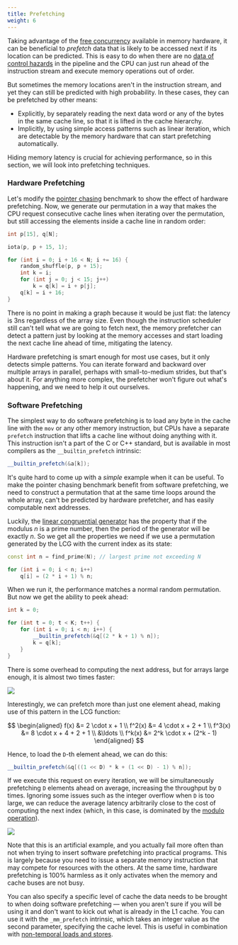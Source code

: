 ```yaml
---
title: Prefetching
weight: 6
---
```


Taking advantage of the [free concurrency](../mlp) available in memory hardware, it can be beneficial to *prefetch* data that is likely to be accessed next if its location can be predicted. This is easy to do when there are no [data of control hazards](/hpc/pipelining/hazards) in the pipeline and the CPU can just run ahead of the instruction stream and execute memory operations out of order.

But sometimes the memory locations aren't in the instruction stream, and yet they can still be predicted with high probability. In these cases, they can be prefetched by other means:

- Explicitly, by separately reading the next data word or any of the bytes in the same cache line, so that it is lifted in the cache hierarchy.
- Implicitly, by using simple access patterns such as linear iteration, which are detectable by the memory hardware that can start prefetching automatically.

Hiding memory latency is crucial for achieving performance, so in this section, we will look into prefetching techniques.

### Hardware Prefetching

Let's modify the [pointer chasing](../latency) benchmark to show the effect of hardware prefetching. Now, we generate our permutation in a way that makes the CPU request consecutive cache lines when iterating over the permutation, but still accessing the elements inside a cache line in random order:

```cpp
int p[15], q[N];

iota(p, p + 15, 1);

for (int i = 0; i + 16 < N; i += 16) {
    random_shuffle(p, p + 15);
    int k = i;
    for (int j = 0; j < 15; j++)
        k = q[k] = i + p[j];
    q[k] = i + 16;
}
```

There is no point in making a graph because it would be just flat: the latency is 3ns regardless of the array size. Even though the instruction scheduler still can't tell what we are going to fetch next, the memory prefetcher can detect a pattern just by looking at the memory accesses and start loading the next cache line ahead of time, mitigating the latency.

Hardware prefetching is smart enough for most use cases, but it only detects simple patterns. You can iterate forward and backward over multiple arrays in parallel, perhaps with small-to-medium strides, but that's about it. For anything more complex, the prefetcher won't figure out what's happening, and we need to help it out ourselves.

### Software Prefetching

The simplest way to do software prefetching is to load any byte in the cache line with the `mov` or any other memory instruction, but CPUs have a separate `prefetch` instruction that lifts a cache line without doing anything with it. This instruction isn't a part of the C or C++ standard, but is available in most compilers as the `__builtin_prefetch` intrinsic:

```c++
__builtin_prefetch(&a[k]);
```

It's quite hard to come up with a *simple* example when it can be useful. To make the pointer chasing benchmark benefit from software prefetching, we need to construct a permutation that at the same time loops around the whole array, can't be predicted by hardware prefetcher, and has easily computable next addresses.

Luckily, the [linear congruential generator](https://en.wikipedia.org/wiki/Linear_congruential_generator) has the property that if the modulus $n$ is a prime number, then the period of the generator will be exactly $n$. So we get all the properties we need if we use a permutation generated by the LCG with the current index as its state:

```cpp
const int n = find_prime(N); // largest prime not exceeding N

for (int i = 0; i < n; i++)
    q[i] = (2 * i + 1) % n;
```

When we run it, the performance matches a normal random permutation. But now we get the ability to peek ahead:

```cpp
int k = 0;

for (int t = 0; t < K; t++) {
    for (int i = 0; i < n; i++) {
        __builtin_prefetch(&q[(2 * k + 1) % n]);
        k = q[k];
    }
}
```

There is some overhead to computing the next address, but for arrays large enough, it is almost two times faster:

![](../img/sw-prefetch.svg)

Interestingly, we can prefetch more than just one element ahead, making use of this pattern in the LCG function:

$$
\begin{aligned}
   f(x)   &= 2 \cdot x + 1
\\ f^2(x) &= 4 \cdot x + 2 + 1
\\ f^3(x) &= 8 \cdot x + 4 + 2 + 1
\\ &\ldots
\\ f^k(x) &= 2^k \cdot x + (2^k - 1)
\end{aligned}
$$

Hence, to load the `D`-th element ahead, we can do this:

```cpp
__builtin_prefetch(&q[((1 << D) * k + (1 << D) - 1) % n]);
```

If we execute this request on every iteration, we will be simultaneously prefetching `D` elements ahead on average, increasing the throughput by `D` times. Ignoring some issues such as the integer overflow when `D` is too large, we can reduce the average latency arbitrarily close to the cost of computing the next index (which, in this case, is dominated by the [modulo operation](/hpc/arithmetic/division)).

![](../img/sw-prefetch-others.svg)

Note that this is an artificial example, and you actually fail more often than not when trying to insert software prefetching into practical programs. This is largely because you need to issue a separate memory instruction that may compete for resources with the others. At the same time, hardware prefetching is 100% harmless as it only activates when the memory and cache buses are not busy.

You can also specify a specific level of cache the data needs to be brought to when doing software prefetching — when you aren't sure if you will be using it and don't want to kick out what is already in the L1 cache. You can use it with the `_mm_prefetch` intrinsic, which takes an integer value as the second parameter, specifying the cache level. This is useful in combination with [non-temporal loads and stores](../bandwidth#bypassing-the-cache).

<!--

In the bandwidth benchmark, we iterated over array and fetched its elements. Although separately each memory read in that case is not different from the fetch in pointer chasing, they run much faster because they can are overlapped: and in fact, CPU issues read requests in advance without waiting for the old ones to complete, so that the results come about the same time as the CPU needs them.

Apart from having a very large pipeline and using the fact that scheduler can look ahead in it, modern memory controllers can detect simple patterns such as iterating backwards, forwards, including using constant small-ish strides.

### Speculative Execution

In fact, this sometimes works even when we are not sure which instruction is going to be executed next due to [speculative execution]. Consider the following example:

```cpp
bool cond = some_long_memory_operation();

if (cond)
    do_this_fast_operation();
else
    do_that_fast_operation();
```

What most modern CPUs do is they start evaluating one (most likely) branch without waiting for the condition to be computed. If they are right, then you will progress faster, and if they are wrong, the worst thing will happen is they discard some useless computation. This includes memory operations too, including cache system — because, well, we wait for a hundred cycles anyway, why not evaluate at least one of the branches ahead of time. By the way, this is what Meltdown was all about.

-->
